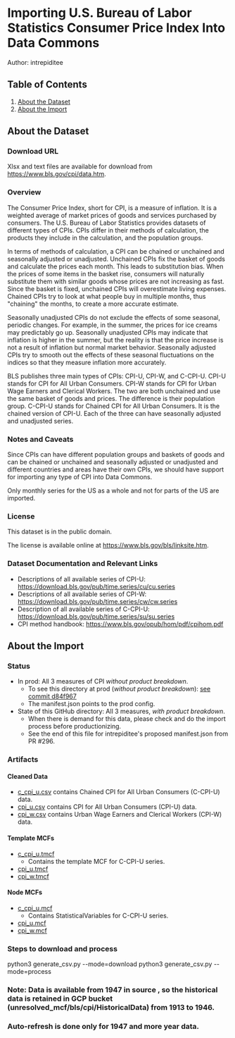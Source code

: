 # Importing U.S. Bureau of Labor Statistics Consumer Price Index Into Data Commons

Author: intrepiditee

## Table of Contents

1.  [About the Dataset](#about-the-dataset)
2.  [About the Import](#about-the-import)

## About the Dataset

### Download URL

Xlsx and text files are available for download from
https://www.bls.gov/cpi/data.htm.

### Overview

The Consumer Price Index, short for CPI, is a measure of inflation. It is a
weighted average of market prices of goods and services purchased by consumers.
The U.S. Bureau of Labor Statistics provides datasets of different types of
CPIs. CPIs differ in their methods of calculation, the products they include in
the calculation, and the population groups.

In terms of methods of calculation, a CPI can be chained or unchained and
seasonally adjusted or unadjusted. Unchained CPIs fix the basket of goods and
calculate the prices each month. This leads to substitution bias. When the
prices of some items in the basket rise, consumers will naturally substitute
them with similar goods whose prices are not increasing as fast. Since the
basket is fixed, unchained CPIs will overestimate living expenses. Chained CPIs
try to look at what people buy in multiple months, thus "chaining" the months,
to create a more accurate estimate.

Seasonally unadjusted CPIs do not exclude the effects of some seasonal, periodic
changes. For example, in the summer, the prices for ice creams may predictably
go up. Seasonally unadjusted CPIs may indicate that inflation is higher in the
summer, but the reality is that the price increase is not a result of inflation
but normal market behavior. Seasonally adjusted CPIs try to smooth out the
effects of these seasonal fluctuations on the indices so that they measure
inflation more accurately.

BLS publishes three main types of CPIs: CPI-U, CPI-W, and C-CPI-U. CPI-U stands
for CPI for All Urban Consumers. CPI-W stands for CPI for Urban Wage Earners and
Clerical Workers. The two are both unchained and use the same basket of goods
and prices. The difference is their population group. C-CPI-U stands for Chained
CPI for All Urban Consumers. It is the chained version of CPI-U. Each of the
three can have seasonally adjusted and unadjusted series.

### Notes and Caveats

Since CPIs can have different population groups and baskets of goods and can be
chained or unchained and seasonally adjusted or unadjusted and different
countries and areas have their own CPIs, we should have support for importing
any type of CPI into Data Commons.

Only monthly series for the US as a whole and not for parts of the US are
imported.

### License

This dataset is in the public domain.

The license is available online at https://www.bls.gov/bls/linksite.htm.

### Dataset Documentation and Relevant Links

- Descriptions of all available series of CPI-U:
  https://download.bls.gov/pub/time.series/cu/cu.series
- Descriptions of all available series of CPI-W:
  https://download.bls.gov/pub/time.series/cw/cw.series
- Description of all available series of C-CPI-U:
  https://download.bls.gov/pub/time.series/su/su.series
- CPI method handbook: https://www.bls.gov/opub/hom/pdf/cpihom.pdf

## About the Import

### Status

- In prod: All 3 measures of CPI _without product breakdown_.
  - To see this directory at prod (_without product breakdown_):
    [see commit d84f967](https://github.com/datacommonsorg/data/tree/d84f96744ae5ad2df1fbc81890a0dd76bd5dc54c/scripts/us_bls/cpi)
  - The manifest.json points to the prod config.
- State of this GitHub directory: All 3 measures, _with product breakdown_.
  - When there is demand for this data, please check and do the
    import process before productionizing.
  - See the end of this file for intrepiditee's proposed manifest.json
    from PR #296.

### Artifacts

#### Cleaned Data

- [c_cpi_u.csv](c_cpi_u.csv) contains
  Chained CPI for All Urban Consumers (C-CPI-U) data.
- [cpi_u.csv](cpi_u.csv) contains
  CPI for All Urban Consumers (CPI-U) data.
- [cpi_w.csv](cpi_w.csv) contains
  Urban Wage Earners and Clerical Workers (CPI-W) data.

#### Template MCFs

- [c_cpi_u.tmcf](c_cpi_u_1999_2020.tmcf)
  - Contains the template MCF for C-CPI-U series.
- [cpi_u.tmcf](cpi_u_1913_2020.tmcf)
- [cpi_w.tmcf](cpi_w_1913_2020.tmcf)

#### Node MCFs

- [c_cpi_u.mcf](c_cpi_u.mcf)
  - Contains StatisticalVariables for C-CPI-U series.
- [cpi_u.mcf](cpi_u.mcf)
- [cpi_w.mcf](cpi_w.mcf)

### Steps to download and process

python3 generate_csv.py --mode=download
python3 generate_csv.py --mode=process

### Note: Data is available from 1947 in source , so the historical data is retained in GCP bucket (unresolved_mcf/bls/cpi/HistoricalData) from 1913 to 1946.
### Auto-refresh is done only for 1947 and more year data.
